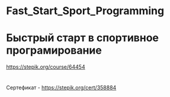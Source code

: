 # Fast_Start_Sport_Programming
# Быстрый старт в спортивное програмирование
https://stepik.org/course/64454
#
Сертефикат - https://stepik.org/cert/358884
